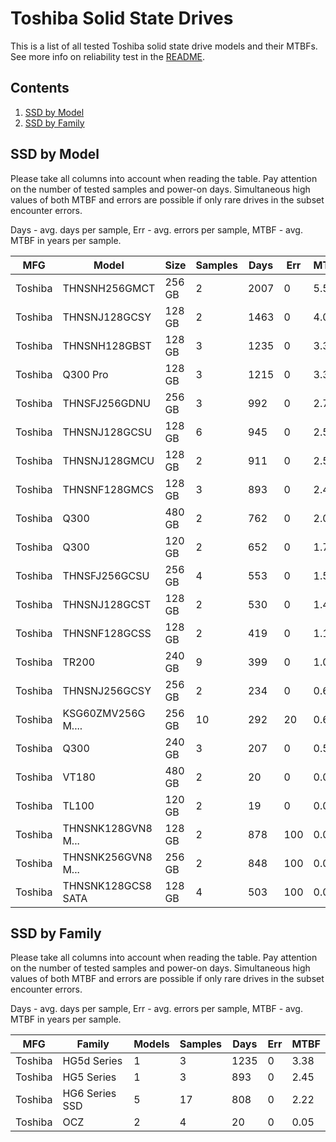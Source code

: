Toshiba Solid State Drives
==========================

This is a list of all tested Toshiba solid state drive models and their MTBFs. See
more info on reliability test in the [README](https://github.com/bsdhw/SMART).

Contents
--------

1. [ SSD by Model  ](#ssd-by-model)
2. [ SSD by Family ](#ssd-by-family)

SSD by Model
------------

Please take all columns into account when reading the table. Pay attention on the
number of tested samples and power-on days. Simultaneous high values of both MTBF
and errors are possible if only rare drives in the subset encounter errors.

Days - avg. days per sample,
Err  - avg. errors per sample,
MTBF - avg. MTBF in years per sample.

| MFG       | Model              | Size   | Samples | Days  | Err   | MTBF |
|-----------|--------------------|--------|---------|-------|-------|------|
| Toshiba   | THNSNH256GMCT      | 256 GB | 2       | 2007  | 0     | 5.50   |
| Toshiba   | THNSNJ128GCSY      | 128 GB | 2       | 1463  | 0     | 4.01   |
| Toshiba   | THNSNH128GBST      | 128 GB | 3       | 1235  | 0     | 3.38   |
| Toshiba   | Q300 Pro           | 128 GB | 3       | 1215  | 0     | 3.33   |
| Toshiba   | THNSFJ256GDNU      | 256 GB | 3       | 992   | 0     | 2.72   |
| Toshiba   | THNSNJ128GCSU      | 128 GB | 6       | 945   | 0     | 2.59   |
| Toshiba   | THNSNJ128GMCU      | 128 GB | 2       | 911   | 0     | 2.50   |
| Toshiba   | THNSNF128GMCS      | 128 GB | 3       | 893   | 0     | 2.45   |
| Toshiba   | Q300               | 480 GB | 2       | 762   | 0     | 2.09   |
| Toshiba   | Q300               | 120 GB | 2       | 652   | 0     | 1.79   |
| Toshiba   | THNSFJ256GCSU      | 256 GB | 4       | 553   | 0     | 1.52   |
| Toshiba   | THNSNJ128GCST      | 128 GB | 2       | 530   | 0     | 1.45   |
| Toshiba   | THNSNF128GCSS      | 128 GB | 2       | 419   | 0     | 1.15   |
| Toshiba   | TR200              | 240 GB | 9       | 399   | 0     | 1.09   |
| Toshiba   | THNSNJ256GCSY      | 256 GB | 2       | 234   | 0     | 0.64   |
| Toshiba   | KSG60ZMV256G M.... | 256 GB | 10      | 292   | 20    | 0.63   |
| Toshiba   | Q300               | 240 GB | 3       | 207   | 0     | 0.57   |
| Toshiba   | VT180              | 480 GB | 2       | 20    | 0     | 0.06   |
| Toshiba   | TL100              | 120 GB | 2       | 19    | 0     | 0.05   |
| Toshiba   | THNSNK128GVN8 M... | 128 GB | 2       | 878   | 100   | 0.02   |
| Toshiba   | THNSNK256GVN8 M... | 256 GB | 2       | 848   | 100   | 0.02   |
| Toshiba   | THNSNK128GCS8 SATA | 128 GB | 4       | 503   | 100   | 0.01   |

SSD by Family
-------------

Please take all columns into account when reading the table. Pay attention on the
number of tested samples and power-on days. Simultaneous high values of both MTBF
and errors are possible if only rare drives in the subset encounter errors.

Days - avg. days per sample,
Err  - avg. errors per sample,
MTBF - avg. MTBF in years per sample.

| MFG       | Family                 | Models | Samples | Days  | Err   | MTBF |
|-----------|------------------------|--------|---------|-------|-------|------|
| Toshiba   | HG5d Series            | 1      | 3       | 1235  | 0     | 3.38   |
| Toshiba   | HG5 Series             | 1      | 3       | 893   | 0     | 2.45   |
| Toshiba   | HG6 Series SSD         | 5      | 17      | 808   | 0     | 2.22   |
| Toshiba   | OCZ                    | 2      | 4       | 20    | 0     | 0.05   |
